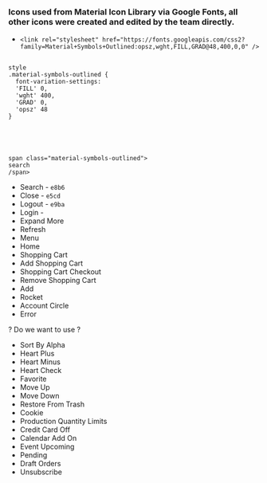 ### Icons used from Material Icon Library via Google Fonts, all other icons were created and edited by the team directly. 
* `<link rel="stylesheet" href="https://fonts.googleapis.com/css2?family=Material+Symbols+Outlined:opsz,wght,FILL,GRAD@48,400,0,0" />`
<pre><code>
style
.material-symbols-outlined {
  font-variation-settings:
  'FILL' 0,
  'wght' 400,
  'GRAD' 0,
  'opsz' 48
}
</style>
</code></pre>

<pre><code>
span class="material-symbols-outlined">
search
/span>
</code></pre>
* Search - `e8b6`
* Close - `e5cd`
* Logout - `e9ba`
* Login - 
* Expand More
* Refresh
* Menu
* Home
* Shopping Cart
* Add Shopping Cart
* Shopping Cart Checkout
* Remove Shopping Cart
* Add
* Rocket
* Account Circle
* Error

? Do we want to use ?
* Sort By Alpha
* Heart Plus
* Heart Minus
* Heart Check
* Favorite
* Move Up
* Move Down
* Restore From Trash
* Cookie
* Production Quantity Limits
* Credit Card Off
* Calendar Add On
* Event Upcoming
* Pending
* Draft Orders
* Unsubscribe